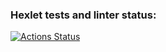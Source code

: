 ### Hexlet tests and linter status:
[![Actions Status](https://github.com/kirk478/backend-project-44/workflows/hexlet-check/badge.svg)](https://github.com/kirk478/backend-project-44/actions)